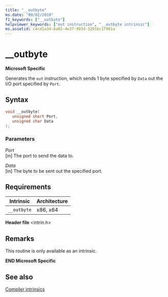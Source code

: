 ```yaml
---
title: "__outbyte"
ms.date: "09/02/2019"
f1_keywords: ["__outbyte"]
helpviewer_keywords: ["out instruction", "__outbyte intrinsic"]
ms.assetid: c4cd1a34-8a02-4e37-993d-3201bc17901a
---
```

# __outbyte

**Microsoft Specific**

Generates the `out` instruction, which sends 1 byte specified by `Data` out the I/O port specified by `Port`.

## Syntax

```C
void __outbyte(
   unsigned short Port,
   unsigned char Data
);
```

### Parameters

*Port*\
[in] The port to send the data to.

*Data*\
[in] The byte to be sent out the specified port.

## Requirements

|Intrinsic|Architecture|
|---------------|------------------|
|`__outbyte`|x86, x64|

**Header file** \<intrin.h>

## Remarks

This routine is only available as an intrinsic.

**END Microsoft Specific**

## See also

[Compiler intrinsics](../intrinsics/compiler-intrinsics.md)
